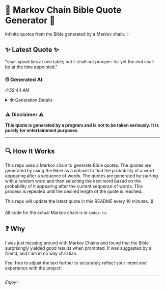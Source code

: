 # 📖 Markov Chain Bible Quote Generator 📖

Infinite quotes from the Bible generated by a Markov chain. ✨

## ✨ Latest Quote ✨
"shall speak lies at one table; but it shall not prosper: for yet the end shall be at the time appointed."

### ⏰ Generated At
*4:59:44 AM*

<details>
    <summary>🛠️ Generation Details</summary>
    <p>
        <strong>🌱 Seed:</strong> shall<br>
        <strong>🔄 Iterations:</strong> 20<br>
        <strong>📜 Context History:</strong><br>[ shall ]: speak<br>[ shall, speak ]: lies<br>[ shall, speak, lies ]: at<br>[ shall, speak, lies, at ]: one<br>[ shall, speak, lies, at, one ]: table;<br>[ shall, speak, lies, at, one, table; ]: but<br>[ speak, lies, at, one, table;, but ]: it<br>[ lies, at, one, table;, but, it ]: shall<br>[ at, one, table;, but, it, shall ]: not<br>[ one, table;, but, it, shall, not ]: prosper:<br>[ table;, but, it, shall, not, prosper: ]: for<br>[ but, it, shall, not, prosper:, for ]: yet<br>[ it, shall, not, prosper:, for, yet ]: the<br>[ shall, not, prosper:, for, yet, the ]: end<br>[ not, prosper:, for, yet, the, end ]: shall<br>[ prosper:, for, yet, the, end, shall ]: be<br>[ for, yet, the, end, shall, be ]: at<br>[ yet, the, end, shall, be, at ]: the<br>[ the, end, shall, be, at, the ]: time<br>[ end, shall, be, at, the, time ]: appointed.<br>
    </p>
</details>

### ⚠️ Disclaimer ⚠️
**This quote is generated by a program and is not to be taken seriously. It is purely for entertainment purposes.**

---

## 🔍 How It Works

This repo uses a Markov chain to generate Bible quotes. The quotes are generated by using the Bible as a dataset to find the probability of a word appearing after a sequence of words. The quotes are generated by starting with a random word and then selecting the next word based on the probability of it appearing after the current sequence of words. This process is repeated until the desired length of the quote is reached.

This repo will update the latest quote in this README every 10 minutes. ⏳

All code for the actual Markov chain is in `index.ts`.

## ❓ Why

I was just messing around with Markov Chains and found that the Bible surprisingly yielded good results when prompted. 
It was suggested by a friend, and I am in no way christian.

Feel free to adjust the text further to accurately reflect your intent and experience with the project!

---

*Enjoy*✨
